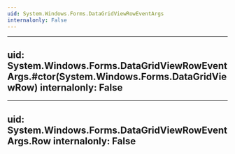 ```yaml
---
uid: System.Windows.Forms.DataGridViewRowEventArgs
internalonly: False
---
```


---
uid: System.Windows.Forms.DataGridViewRowEventArgs.#ctor(System.Windows.Forms.DataGridViewRow)
internalonly: False
---

---
uid: System.Windows.Forms.DataGridViewRowEventArgs.Row
internalonly: False
---
